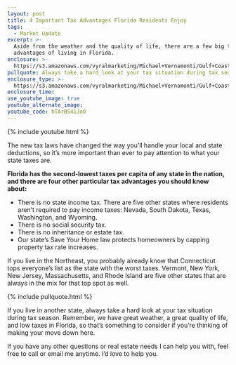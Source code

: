```yaml
---
layout: post
title: 4 Important Tax Advantages Florida Residents Enjoy
tags:
  - Market Update
excerpt: >-
  Aside from the weather and the quality of life, there are a few big tax
  advantages of living in Florida.
enclosure: >-
  https://s3.amazonaws.com/vyralmarketing/Michael+Vernamonti/Gulf+Coast+Real+Estate+Taxes.mp4
pullquote: Always take a hard look at your tax situation during tax season.
enclosure_type: >-
  https://s3.amazonaws.com/vyralmarketing/Michael+Vernamonti/Gulf+Coast+Real+Estate+Taxes.mp4
enclosure_time:
use_youtube_image: true
youtube_alternate_image:
youtube_code: hTArBS41Jo0
---
```


{% include youtube.html %}

The new tax laws have changed the way you’ll handle your local and state deductions, so it’s more important than ever to pay attention to what your state taxes are.

**Florida has the second-lowest taxes per capita of any state in the nation, and there are four other particular tax advantages you should know about:**

* There is no state income tax. There are five other states where residents aren’t required to pay income taxes: Nevada, South Dakota, Texas, Washington, and Wyoming.
* There is no social security tax.
* There is no inheritance or estate tax.
* Our state’s Save Your Home law protects homeowners by capping property tax rate increases.

If you live in the Northeast, you probably already know that Connecticut tops everyone’s list as the state with the worst taxes. Vermont, New York, New Jersey, Massachusetts, and Rhode Island are five other states that are always in the mix for that top spot as well.

{% include pullquote.html %}

If you live in another state, always take a hard look at your tax situation during tax season. Remember, we have great weather, a great quality of life, and low taxes in Florida, so that’s something to consider if you’re thinking of making your move down here.

If you have any other questions or real estate needs I can help you with, feel free to call or email me anytime. I’d love to help you.